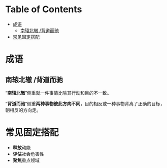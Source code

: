 # Table of Contents

* [成语](#成语)
  * [南辕北辙 /背道而驰](#南辕北辙-背道而驰)
* [常见固定搭配](#常见固定搭配)




# 成语

##  南辕北辙 /背道而驰

“**南辕北辙**”侧重就一件事情比喻其行动和目的不一致。 

“**背道而驰**”侧重**两种事物彼此方向不同**，目的相反或一种事物背离了正确的目标，朝相反的方向走。



















# 常见固定搭配

+ **释放**动能
+  **评估**社会危害性 
+  **聚焦**重点领域
